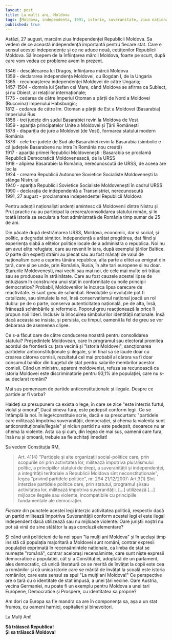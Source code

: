 ```yaml
---
layout: post
title: La multi ani, Moldova 
tags: [Moldova, independenta, 1991, istorie, suveranitate, ziua națională]
published: true
---
```

 
Astăzi, 27 august, marcăm ziua Independenței Republicii Moldova. Sa vedem de ce această independență importantă pentru fiecare stat. Care e sensul acestei independențe și ce ne aduce nouă, cetățenilor Republicii Moldova.
Să începem de la înființarea mărcii Moldova, foarte pe scurt, după care vom vedea ce probleme avem în prezent.

1346 - descălecarea lui Dragoș, înființarea mărcii Moldova  
1359 - declararea independența Moldovei, cu Bogdan I, de la Ungaria  
1365 - recunoașterea independenței Moldovei de către Ungaria;  
1457-1504 - domnia lui Ștefan cel Mare, când Moldova se afirma ca Subiect, și nu Obiect, al relațiilor internaționale;  
1775 - cedarea de către Imperiul Otoman a părții de Nord a Moldovei (Bucovina) imperiului Habsburgic;  
1812 - cedarea de către Im. Otoman a părții de Est a Moldovei (Basarabia) Imperiului Rus  
1856 - trei județe din sudul Basarabiei revin la Moldova de Vest  
1859 - apariția principatelor Unite a Moldovei și Țării Românești  
1878 - dispariția de jure a Moldovei (de Vest), formarea statului modern România  
1878 - cele trei județe de Sud ale Basarabiei revin la Basarabia (simbolic e că județele Basarabene nu intra în România nou creată)  
1917 - apariția primei Republici Moldovenești : Basarabia se proclamă Republică Democratică Moldovenească, de la URSS  
1918 - alipirea Basarabiei la România, nerecunoscută de URSS, de aceea are loc la  
1924 - crearea Republicii Autonome Sovietice Socialiste Moldovenești la stânga Nistrului  
1940 - apariția Republicii Sovietice Socialiste Moldovenești în cadrul URSS  
1990 - declarația de independentă a Transnistriei, nerecunoscută  
1991, 27 august - proclamarea independenței Republicii Moldova

Pentru adepții naționaliști ardenți amintesc că Moldovenii dintre Nistru și Prut practic nu au participat la crearea/consolidarea statului român, și în toată istoria sa seculara a fost administrată de România timp sumar de 25 de ani. 

Din păcate după destrămarea URSS, Moldova, economic, dar și social, și politic, a degradat simțitor. Independență a arătat pregătirea, dat fiind și experiența slabă a elitelor politice locale de a administra o republica. Noi nu am avut elite refugiate, care au revenit în tara, după exemplul țărilor Baltice. O parte din experți străini au plecat sau au fost mânați de valul de naționalism care a cuprins tânăra republica, alta parte a elitei au emigrat din țară, care și pe unde, prin România, Rusia, în alte tari europene și nu doar. Starurile Moldovenești, mai vechi sau mai noi, de cele mai multe ori trăiau sau se produceau în străinătate. Care au fost cauzele acestei lipse de entuziasm în construirea unui stat în conformitate cu noile principii democratice? Probabil, Moldovenilor le încurca lipsa oarecare de reactivitate. Ei sunt greu de schimbat. Revoluțiile și evoluțiile pot fi catalizate, sau simulate la noi, însă conservatismul național joacă un rol dublu: pe de o parte, conserva autenticitatea națională, pe de alta, însă, frânează schimbările și reformele. Poporul greu reacționează la orice îi propun noii lideri. Inclusiv la înlocuirea simbolurilor identității naționale. Însă dacă aceasta se insista, și persista, cu timpul, oamenii la fel de greu se vor debarasa de asemenea clișee. 

Ce s-a făcut oare de către conducerea noastră pentru consolidarea statului? 
Președintele Moldovean, care în programul sau electoral promitea acordul de frontieră cu țara vecină și "Istoria Moldovei", sancționarea partidelor anticonstituționale și ilegale, și în final sa se laude doar cu crearea câtorva comisii, rezultatul cel mai probabil al cărora va fi doar consumul banilor din bugetul de stat pentru salariile membrilor acestor comisii. Când un ministru, aparent moldovenist, refuza sa recunoască ca istoria Moldovei este discriminatorie pentru 93,1% ale populației, care nu s-au declarat români?

Mai sus pomeneam de partide anticonstituționale și ilegale. Despre ce partide ar fi vorba?

Haideți sa presupunem ca exista o lege, în care se zice "este interzis furtul, violul și omorul"
Dacă cineva fura, este pedepsit conform legii. Ce se întâmplă la noi. 
În lege/constituie scrie, dacă e sa prescurtam: "partidele care militează împotriva suveranității, democrației, și chema la violenta sunt anticonstituționale/ilegale" și niciun partid nu este pedepsit, deoarece nu ar chema la violente. Asta ca și cum, din legea de mai sus, oamenii care fura, însă nu și omoară, trebuie sa fie achitați imediat!

Sa vedem Constituția RM, 
> Art. 41(4) "Partidele și alte organizații social-politice care, prin scopurile ori prin activitatea lor, militează împotriva pluralismului politic, a principiilor statului de drept, a suveranității și independenței, a integrității teritoriale a Republicii Moldova sînt neconstituționale", 
legea "privind partidele politice", nr. 294 21/12/2007: 
> Art.3(1) Sînt interzise partidele politice care, prin statutul, programul și/sau activitatea lor, militează împotriva suveranității, [...] utilizează [...] mijloace ilegale sau violente, incompatibile cu principiile fundamentale ale democrației.

*Fiecare* din punctele acestei legi interzic activitatea politică, respectiv dacă un partid militează împotriva Suveranității conform acestei legi el este ilegal Independent dacă utilizează sau nu mijloace violente. 
Oare juriștii noștri nu pot să vină de sine stătător la așa concluzii elementare?

Și când unii politicieni de la noi spun "la mulți ani Moldova" și în același timp insistă că populația majoritară a Moldovei sunt români, contrar expresii populației exprimată în recensămintele naționale, ca limba de stat se numește "română", contrar acelorași recensăminte, care sunt niște expresii democratice a populației, cât și a Constituției, adoptată de un parlament, ales democratic, că unică literatură ce se merită de învățat la copii este cea a românilor și că unica istorie care se mărită de învățat la școală este istoria românilor, care este sensul sa spui "La mulți ani Moldova!" Ce perspective are o țară cu o identitate de stat impusă, a unei țări vecine. Oare Austria, vecina Germaniei, nu poate fi un exemplu pentru Moldova a unei tari Europene, Democratice și Prospere, cu identitatea sa proprie?

Am dori ca Europa sa fie mandra ca are în componența sa, așa a un stat frumos, cu oameni harnici, ospitalieri și binevoitori.

La Mulți Ani!

**Să trăiască Republica!  
Și sa trăiască Moldova!**
